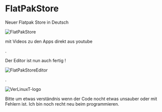 # FlatPakStore
Neuer Flatpak Store in Deutsch

![FlatPakStore](https://user-images.githubusercontent.com/53666253/142838600-44dbd182-d08d-45e4-80c0-31567a43d7c2.png)

mit Videos zu den Apps direkt aus youtube


.


Der Editor ist nun auch fertig !

![FlatPakStoreEditor](https://user-images.githubusercontent.com/53666253/142839241-b67b3d2f-bc55-4fa5-99e4-356ef7906f51.png)


.

![VerLinuxT-logo](https://user-images.githubusercontent.com/53666253/142251686-5353756f-8290-4e23-8d12-ce0daeae6377.png)


Bitte um etwas verständnis wenn der Code nocht etwas unsauber oder mit Fehlern ist.
Ich bin noch recht neu beim programmieren. 
